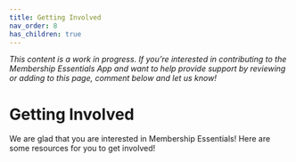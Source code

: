 ```yaml
---
title: Getting Involved
nav_order: 8
has_children: true
---
```


*This content is a work in progress. If you’re interested in contributing to the Membership Essentials App and want to help provide support by reviewing or adding to this page, comment below and let us know!*

# Getting Involved

We are glad that you are interested in Membership Essentials! Here are some resources for you to get involved!
